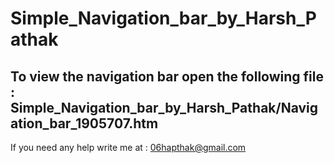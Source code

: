 # Simple_Navigation_bar_by_Harsh_Pathak
## To view the navigation bar open the following file : Simple_Navigation_bar_by_Harsh_Pathak/Navigation_bar_1905707.htm
If you need any help write me at : 06hapthak@gmail.com
